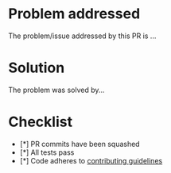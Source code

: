 # Problem addressed

The problem/issue addressed by this PR is ...

# Solution

The problem was solved by...

# Checklist

- [*] PR commits have been squashed
- [*] All tests pass
- [*] Code adheres to [contributing guidelines](https://github.com/boyan-soubachov/tastyworks_api/blob/master/CONTRIBUTING.md)
